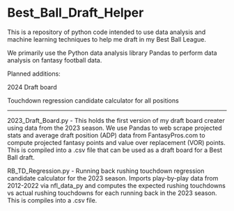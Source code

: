 # Best_Ball_Draft_Helper
This is a repository of python code intended to use data analysis and machine learning techniques to help me draft in my Best Ball League.

We primarily use the Python data analysis library Pandas to perform data analysis on fantasy football data.

Planned additions: 

2024 Draft board

Touchdown regression candidate calculator for all positions

-------------------------------------------------------------------------------------------------------------------------------

2023_Draft_Board.py  -  This holds the first version of my draft board creater using data from the 2023 season. We use Pandas to web scrape projected stats and average draft position (ADP) data from FantasyPros.com to compute projected fantasy points and value over replacement (VOR) points. This is compiled into a .csv file that can be used as a draft board for a Best Ball draft.

RB_TD_Regression.py  -  Running back rushing touchdown regression candidate calculator for the 2023 season. Imports play-by-play data from 2012-2022 via nfl_data_py and computes the expected rushing touchdowns vs actual rushing touchdowns for each running back in the 2023 season. This is compiles into a .csv file.
